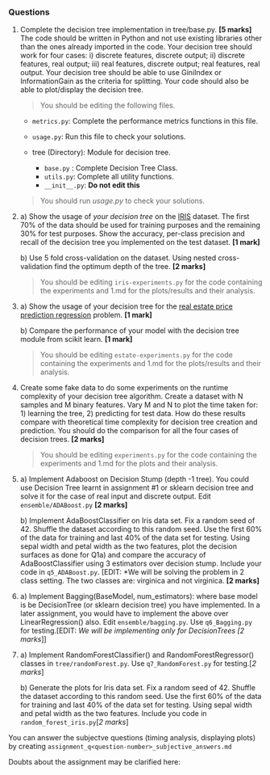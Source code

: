 ### Questions

1. Complete the decision tree implementation in tree/base.py. **[5 marks]**
The code should be written in Python and not use existing libraries other than the ones already imported in the code. Your decision tree should work for four cases: i) discrete features, discrete output; ii) discrete features, real output; iii) real features, discrete output; real features, real output. Your decision tree should be able to use GiniIndex or InformationGain as the criteria for splitting. Your code should also be able to plot/display the decision tree. 

    > You should be editing the following files.
  
    - `metrics.py`: Complete the performance metrics functions in this file. 

    - `usage.py`: Run this file to check your solutions.

    - tree (Directory): Module for decision tree.
      - `base.py` : Complete Decision Tree Class.
      - `utils.py`: Complete all utility functions.
      - `__init__.py`: **Do not edit this**

    > You should run _usage.py_ to check your solutions. 

2. 
    a) Show the usage of *your decision tree* on the [IRIS](https://archive.ics.uci.edu/ml/datasets/Iris) dataset. The first 70% of the data should be used for training purposes and the remaining 30% for test purposes. Show the accuracy, per-class precision and recall of the decision tree you implemented on the test dataset. **[1 mark]**

    b) Use 5 fold cross-validation on the dataset. Using nested cross-validation find the optimum depth of the tree. **[2 marks]**
    
    > You should be editing `iris-experiments.py` for the code containing the experiments and 1.md for the plots/results and their analysis.

3. 
    a) Show the usage of your decision tree for the [real estate price prediction regression](https://archive.ics.uci.edu/ml/datasets/Real+estate+valuation+data+set) problem. **[1 mark]**
    
    b) Compare the performance of your model with the decision tree module from scikit learn. **[1 mark]**
    
   > You should be editing `estate-experiments.py` for the code containing the experiments and 1.md for the plots/results and their analysis.
    
4. Create some fake data to do some experiments on the runtime complexity of your decision tree algorithm. Create a dataset with N samples and M binary features. Vary M and N to plot the time taken for: 1) learning the tree, 2) predicting for test data. How do these results compare with theoretical time complexity for decision tree creation and prediction. You should do the comparison for all the four cases of decision trees. **[2 marks]**	

    >You should be editing `experiments.py` for the code containing the experiments and 1.md for the plots and their analysis. 

5. 
    a) Implement Adaboost on Decision Stump (depth -1 tree). You could use Decision Tree learnt in assignment #1 or sklearn decision tree and solve it for the case of real input and discrete output. Edit `ensemble/ADABoost.py` **[2 marks]**

    b) Implement AdaBoostClassifier on Iris data set. Fix a random seed of 42. Shuffle the dataset according to this random seed. Use the first 60% of the data for training and last 40% of the data set for testing. Using sepal width and petal width as the two features, plot the decision surfaces as done for Q1a) and compare the accuracy of AdaBoostClassifier using 3 estimators over decision stump. Include your code in `q5_ADABoost.py`. [EDIT: *We will be solving the problem in 2 class setting. The two classes are: virginica and not virginica.  **[2 marks]**

6.
    a) Implement Bagging(BaseModel, num_estimators): where base model is be DecisionTree (or sklearn decision tree) you have implemented. In a later assignment, you would have to implement the above over LinearRegression() also. Edit `ensemble/bagging.py`. Use `q6_Bagging.py` for testing.[EDIT: *We will be implementing only for DecisionTrees [2 marks*]]

    
7. 
    a) Implement RandomForestClassifier() and RandomForestRegressor() classes in `tree/randomForest.py`. Use `q7_RandomForest.py` for testing.[*2 marks*]

     b) Generate the plots for Iris data set. Fix a random seed of 42. Shuffle the dataset according to this random seed. Use the first 60% of the data for training and last 40% of the data set for testing. Using sepal width and petal width as the two features. Include you code in `random_forest_iris.py`[*2 marks*]


You can answer the subjectve questions (timing analysis, displaying plots) by creating `assignment_q<question-number>_subjective_answers.md`

Doubts about the assignment may be clarified here: 
